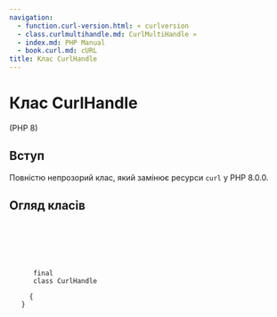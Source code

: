 ```yaml
---
navigation:
  - function.curl-version.html: « curlversion
  - class.curlmultihandle.md: CurlMultiHandle »
  - index.md: PHP Manual
  - book.curl.md: cURL
title: Клас CurlHandle
---
```

# Клас CurlHandle

(PHP 8)

## Вступ

Повністю непрозорий клас, який замінює ресурси `curl` у PHP 8.0.0.

## Огляд класів

```synopsis

     
    

    
     
      final
      class CurlHandle
     
     {
   }
```
